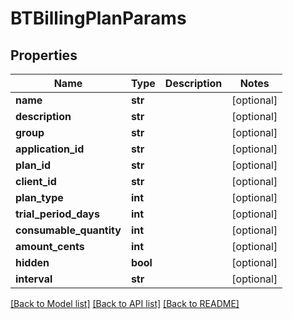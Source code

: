 # BTBillingPlanParams

## Properties
Name | Type | Description | Notes
------------ | ------------- | ------------- | -------------
**name** | **str** |  | [optional] 
**description** | **str** |  | [optional] 
**group** | **str** |  | [optional] 
**application_id** | **str** |  | [optional] 
**plan_id** | **str** |  | [optional] 
**client_id** | **str** |  | [optional] 
**plan_type** | **int** |  | [optional] 
**trial_period_days** | **int** |  | [optional] 
**consumable_quantity** | **int** |  | [optional] 
**amount_cents** | **int** |  | [optional] 
**hidden** | **bool** |  | [optional] 
**interval** | **str** |  | [optional] 

[[Back to Model list]](../README.md#documentation-for-models) [[Back to API list]](../README.md#documentation-for-api-endpoints) [[Back to README]](../README.md)



